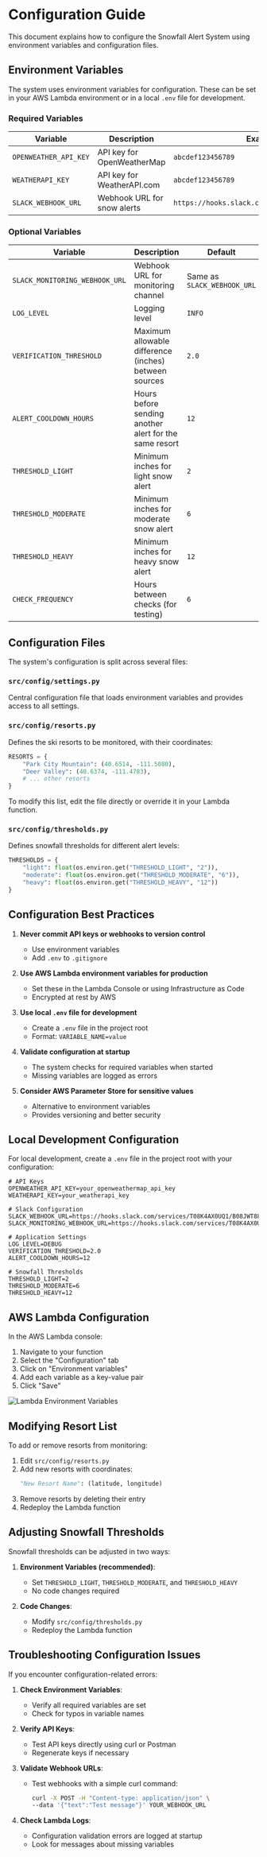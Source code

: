 # Configuration Guide

This document explains how to configure the Snowfall Alert System using environment variables and configuration files.

## Environment Variables

The system uses environment variables for configuration. These can be set in your AWS Lambda environment or in a local `.env` file for development.

### Required Variables

| Variable              | Description                 | Example                                        |
| --------------------- | --------------------------- | ---------------------------------------------- |
| `OPENWEATHER_API_KEY` | API key for OpenWeatherMap  | `abcdef123456789`                              |
| `WEATHERAPI_KEY`      | API key for WeatherAPI.com  | `abcdef123456789`                              |
| `SLACK_WEBHOOK_URL`   | Webhook URL for snow alerts | `https://hooks.slack.com/services/XXX/YYY/ZZZ` |

### Optional Variables

| Variable                       | Description                                            | Default                     | Example                                        |
| ------------------------------ | ------------------------------------------------------ | --------------------------- | ---------------------------------------------- |
| `SLACK_MONITORING_WEBHOOK_URL` | Webhook URL for monitoring channel                     | Same as `SLACK_WEBHOOK_URL` | `https://hooks.slack.com/services/XXX/YYY/ZZZ` |
| `LOG_LEVEL`                    | Logging level                                          | `INFO`                      | `DEBUG`                                        |
| `VERIFICATION_THRESHOLD`       | Maximum allowable difference (inches) between sources  | `2.0`                       | `3.5`                                          |
| `ALERT_COOLDOWN_HOURS`         | Hours before sending another alert for the same resort | `12`                        | `24`                                           |
| `THRESHOLD_LIGHT`              | Minimum inches for light snow alert                    | `2`                         | `3`                                            |
| `THRESHOLD_MODERATE`           | Minimum inches for moderate snow alert                 | `6`                         | `7`                                            |
| `THRESHOLD_HEAVY`              | Minimum inches for heavy snow alert                    | `12`                        | `10`                                           |
| `CHECK_FREQUENCY`              | Hours between checks (for testing)                     | `6`                         | `3`                                            |

## Configuration Files

The system's configuration is split across several files:

### `src/config/settings.py`

Central configuration file that loads environment variables and provides access to all settings.

### `src/config/resorts.py`

Defines the ski resorts to be monitored, with their coordinates:

```python
RESORTS = {
    "Park City Mountain": (40.6514, -111.5080),
    "Deer Valley": (40.6374, -111.4783),
    # ... other resorts
}
```

To modify this list, edit the file directly or override it in your Lambda function.

### `src/config/thresholds.py`

Defines snowfall thresholds for different alert levels:

```python
THRESHOLDS = {
    "light": float(os.environ.get("THRESHOLD_LIGHT", "2")),
    "moderate": float(os.environ.get("THRESHOLD_MODERATE", "6")),
    "heavy": float(os.environ.get("THRESHOLD_HEAVY", "12"))
}
```

## Configuration Best Practices

1. **Never commit API keys or webhooks to version control**

   - Use environment variables
   - Add `.env` to `.gitignore`

2. **Use AWS Lambda environment variables for production**

   - Set these in the Lambda Console or using Infrastructure as Code
   - Encrypted at rest by AWS

3. **Use local `.env` file for development**

   - Create a `.env` file in the project root
   - Format: `VARIABLE_NAME=value`

4. **Validate configuration at startup**

   - The system checks for required variables when started
   - Missing variables are logged as errors

5. **Consider AWS Parameter Store for sensitive values**
   - Alternative to environment variables
   - Provides versioning and better security

## Local Development Configuration

For local development, create a `.env` file in the project root with your configuration:

```
# API Keys
OPENWEATHER_API_KEY=your_openweathermap_api_key
WEATHERAPI_KEY=your_weatherapi_key

# Slack Configuration
SLACK_WEBHOOK_URL=https://hooks.slack.com/services/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
SLACK_MONITORING_WEBHOOK_URL=https://hooks.slack.com/services/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

# Application Settings
LOG_LEVEL=DEBUG
VERIFICATION_THRESHOLD=2.0
ALERT_COOLDOWN_HOURS=12

# Snowfall Thresholds
THRESHOLD_LIGHT=2
THRESHOLD_MODERATE=6
THRESHOLD_HEAVY=12
```

## AWS Lambda Configuration

In the AWS Lambda console:

1. Navigate to your function
2. Select the "Configuration" tab
3. Click on "Environment variables"
4. Add each variable as a key-value pair
5. Click "Save"

![Lambda Environment Variables](../assets/lambda-env-vars.png)

## Modifying Resort List

To add or remove resorts from monitoring:

1. Edit `src/config/resorts.py`
2. Add new resorts with coordinates:
   ```python
   "New Resort Name": (latitude, longitude)
   ```
3. Remove resorts by deleting their entry
4. Redeploy the Lambda function

## Adjusting Snowfall Thresholds

Snowfall thresholds can be adjusted in two ways:

1. **Environment Variables (recommended)**:

   - Set `THRESHOLD_LIGHT`, `THRESHOLD_MODERATE`, and `THRESHOLD_HEAVY`
   - No code changes required

2. **Code Changes**:
   - Modify `src/config/thresholds.py`
   - Redeploy the Lambda function

## Troubleshooting Configuration Issues

If you encounter configuration-related errors:

1. **Check Environment Variables**:

   - Verify all required variables are set
   - Check for typos in variable names

2. **Verify API Keys**:

   - Test API keys directly using curl or Postman
   - Regenerate keys if necessary

3. **Validate Webhook URLs**:

   - Test webhooks with a simple curl command:
     ```bash
     curl -X POST -H "Content-type: application/json" \
     --data '{"text":"Test message"}' YOUR_WEBHOOK_URL
     ```

4. **Check Lambda Logs**:
   - Configuration validation errors are logged at startup
   - Look for messages about missing variables
